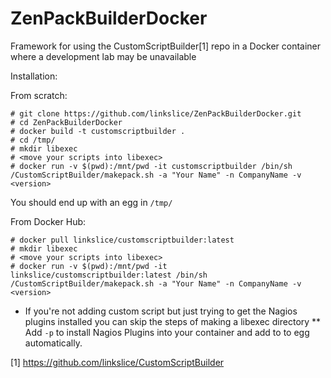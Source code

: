 # ZenPackBuilderDocker
Framework for using the CustomScriptBuilder[1] repo in a Docker container where a development lab may be unavailable

Installation:

From scratch:
```
# git clone https://github.com/linkslice/ZenPackBuilderDocker.git
# cd ZenPackBuilderDocker
# docker build -t customscriptbuilder .
# cd /tmp/
# mkdir libexec
# <move your scripts into libexec>
# docker run -v $(pwd):/mnt/pwd -it customscriptbuilder /bin/sh /CustomScriptBuilder/makepack.sh -a "Your Name" -n CompanyName -v <version>
```
You should end up with an egg in `/tmp/`

From Docker Hub:
```
# docker pull linkslice/customscriptbuilder:latest
# mkdir libexec
# <move your scripts into libexec>
# docker run -v $(pwd):/mnt/pwd -it linkslice/customscriptbuilder:latest /bin/sh /CustomScriptBuilder/makepack.sh -a "Your Name" -n CompanyName -v <version>
```
* If you're not adding custom script but just trying to get the Nagios plugins installed you can skip the steps of making a libexec directory
** Add `-p` to install Nagios Plugins into your container and add to to egg automatically.

[1] https://github.com/linkslice/CustomScriptBuilder
